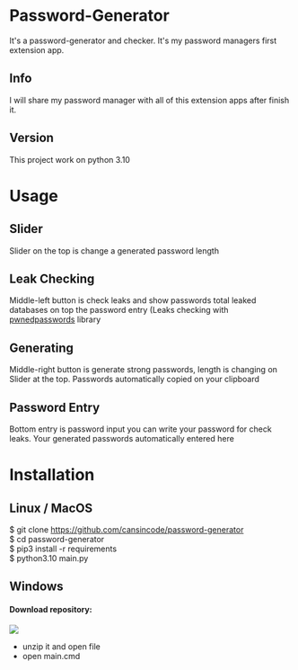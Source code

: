 # Password-Generator
It's a password-generator and checker. It's my password managers first extension app.
## Info
I will share my password manager with all of this extension apps after finish it.

## Version
This project work on python 3.10

# Usage
## Slider
Slider on the top is change a generated password length
## Leak Checking
Middle-left button is check leaks and show passwords total leaked databases on top the password entry (Leaks checking with <a href="https://pypi.org/project/pwnedpasswords">pwnedpasswords</a> library
## Generating
Middle-right button is generate strong passwords, length is changing on Slider at the top. Passwords automatically copied on your clipboard
## Password Entry
Bottom entry is password input you can write your password for check leaks. Your generated passwords automatically entered here

# Installation
## Linux / MacOS
$ git clone https://github.com/cansincode/password-generator<br>
$ cd password-generator<br>
$ pip3 install -r requirements<br>
$ python3.10 main.py
## Windows
#### Download repository:
<img src="https://www.imgbly.com/ib/dPfpDpHzFL.png"><br>
+ unzip it and open file<br>
+ open main.cmd
